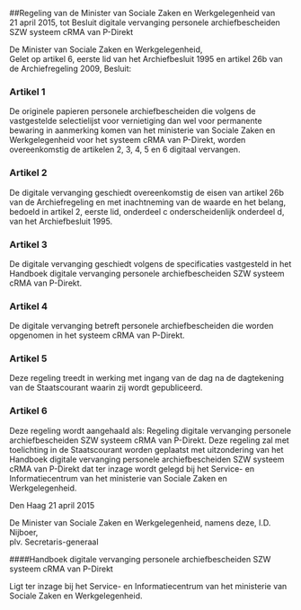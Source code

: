 <meta http-equiv='Content-Type' content='text/html; charset=utf-8' />

##Regeling van de Minister van Sociale Zaken en Werkgelegenheid van 21 april 2015, tot Besluit digitale vervanging personele archiefbescheiden SZW systeem cRMA van P-Direkt

De Minister van Sociale Zaken en Werkgelegenheid,  
Gelet op artikel 6, eerste lid van het Archiefbesluit 1995 en artikel 26b van de Archiefregeling 2009,
Besluit:    

### Artikel  1  

De originele papieren personele archiefbescheiden die volgens de vastgestelde selectielijst voor vernietiging dan wel voor permanente bewaring in aanmerking komen van het ministerie van Sociale Zaken en Werkgelegenheid voor het systeem cRMA van P-Direkt, worden overeenkomstig de artikelen 2, 3, 4, 5 en 6 digitaal vervangen. 

### Artikel  2  

De digitale vervanging geschiedt overeenkomstig de eisen van artikel 26b van de Archiefregeling en met inachtneming van de waarde en het belang, bedoeld in artikel 2, eerste lid, onderdeel c onderscheidenlijk onderdeel d, van het Archiefbesluit 1995. 

### Artikel  3  

De digitale vervanging geschiedt volgens de specificaties vastgesteld in het Handboek digitale vervanging personele archiefbescheiden SZW systeem cRMA van P-Direkt. 

### Artikel  4  

De digitale vervanging betreft personele archiefbescheiden die worden opgenomen in het systeem cRMA van P-Direkt. 

### Artikel  5  

Deze regeling treedt in werking met ingang van de dag na de dagtekening van de Staatscourant waarin zij wordt gepubliceerd. 

### Artikel  6  

Deze regeling wordt aangehaald als: Regeling digitale vervanging personele archiefbescheiden SZW systeem cRMA van P-Direkt. 
Deze regeling zal met toelichting in de Staatscourant worden geplaatst met uitzondering van het Handboek digitale vervanging personele archiefbescheiden SZW systeem cRMA van P-Direkt dat ter inzage wordt gelegd bij het Service- en Informatiecentrum van het ministerie van Sociale Zaken en Werkgelegenheid.   

Den Haag 
21 april 2015   

De 
Minister van Sociale Zaken en Werkgelegenheid, namens deze, 
I.D. Nijboer,  
plv. Secretaris-generaal   

####Handboek digitale vervanging personele archiefbescheiden SZW systeem cRMA van P-Direkt

Ligt ter inzage bij het Service- en Informatiecentrum van het ministerie van Sociale Zaken en Werkgelegenheid.
